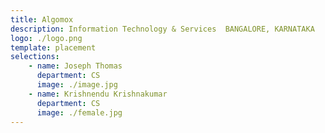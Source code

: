 ```yaml
---
title: Algomox
description: Information Technology & Services  BANGALORE, KARNATAKA
logo: ./logo.png
template: placement
selections:
    - name: Joseph Thomas
      department: CS
      image: ./image.jpg
    - name: Krishnendu Krishnakumar
      department: CS
      image: ./female.jpg
---
```

